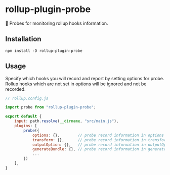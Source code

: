 # rollup-plugin-probe

📌 Probes for monitoring rollup hooks information.

## Installation

```shell
npm install -D rollup-plugin-probe
```

## Usage

Specify which hooks you will record and report by setting options for probe. Rollup hooks which are not set in options will be ignored and not be recorded.

```javascript
// rollup.config.js

import probe from "rollup-plugin-probe";

export default {
    input: path.resolve(__dirname, "src/main.js"),
    plugins: [
        probe({
            options: {},        // probe record information in options hook
            transform: {},      // probe record information in transform hook
            outputOption: {},   // probe record information in outputOption hook
            generateBundle: {}, // probe record information in generateBundle hook
            ...
        })
    ],
}
```

